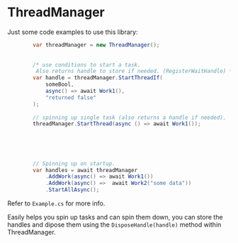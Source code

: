 # ThreadManager
 
Just some code examples to use this library: 

```cs
        var threadManager = new ThreadManager(); 
        
        
        /* use conditions to start a task.
         Also returns handle to store if needed. (RegisterWaitHandle) */
        var handle = threadManager.StartThreadIf(
            someBool,
            async() => await Work1(),
            "returned false"
        );
        
        // spinning up single task (also returns a handle if needed). 
        threadManager.StartThread(async () => await Work1()); 
        
        
        
        
        
        // Spinning up on startup. 
        var handles = await threadManager
            .AddWork(async() => await Work1())
            .AddWork(async() =>  await Work2("some data"))
            .StartAllAsync(); 
```

Refer to ```Example.cs``` for more info. 

Easily helps you spin up tasks and can spin them down, you can store the handles and dipose them using the ```DisposeHandle(handle)``` method within ThreadManager. 


